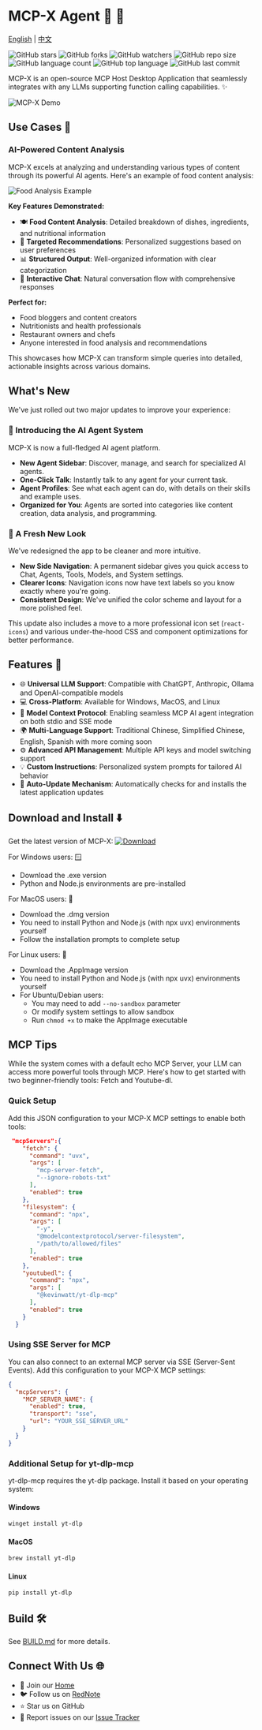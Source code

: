 # MCP-X Agent 🤿 🤖

[English](README.md) | [中文](README_zh.md)

![GitHub stars](https://img.shields.io/github/stars/TimeCyber/MCP-X?style=social)
![GitHub forks](https://img.shields.io/github/forks/TimeCyber/MCP-X?style=social)
![GitHub watchers](https://img.shields.io/github/watchers/TimeCyber/MCP-X?style=social)
![GitHub repo size](https://img.shields.io/github/repo-size/TimeCyber/MCP-X)
![GitHub language count](https://img.shields.io/github/languages/count/TimeCyber/MCP-X)
![GitHub top language](https://img.shields.io/github/languages/top/TimeCyber/MCP-X)
![GitHub last commit](https://img.shields.io/github/last-commit/TimeCyber/MCP-X?color=red)

MCP-X is an open-source MCP Host Desktop Application that seamlessly integrates with any LLMs supporting function calling capabilities. ✨

![MCP-X Demo](./docs/MCP-XAI.gif)

## Use Cases 🎯

### AI-Powered Content Analysis
MCP-X excels at analyzing and understanding various types of content through its powerful AI agents. Here's an example of food content analysis:

![Food Analysis Example](./docs/food-analysis-example.png)

**Key Features Demonstrated:**
- 🍽️ **Food Content Analysis**: Detailed breakdown of dishes, ingredients, and nutritional information
- 🎯 **Targeted Recommendations**: Personalized suggestions based on user preferences
- 📊 **Structured Output**: Well-organized information with clear categorization
- 💬 **Interactive Chat**: Natural conversation flow with comprehensive responses

**Perfect for:**
- Food bloggers and content creators
- Nutritionists and health professionals
- Restaurant owners and chefs
- Anyone interested in food analysis and recommendations

This showcases how MCP-X can transform simple queries into detailed, actionable insights across various domains.

## What's New

We've just rolled out two major updates to improve your experience:

### 🚀 Introducing the AI Agent System
MCP-X is now a full-fledged AI agent platform.
- **New Agent Sidebar**: Discover, manage, and search for specialized AI agents.
- **One-Click Talk**: Instantly talk to any agent for your current task.
- **Agent Profiles**: See what each agent can do, with details on their skills and example uses.
- **Organized for You**: Agents are sorted into categories like content creation, data analysis, and programming.

### 🎨 A Fresh New Look
We've redesigned the app to be cleaner and more intuitive.
- **New Side Navigation**: A permanent sidebar gives you quick access to Chat, Agents, Tools, Models, and System settings.
- **Clearer Icons**: Navigation icons now have text labels so you know exactly where you're going.
- **Consistent Design**: We've unified the color scheme and layout for a more polished feel.

This update also includes a move to a more professional icon set (`react-icons`) and various under-the-hood CSS and component optimizations for better performance.

## Features 🎯

- 🌐 **Universal LLM Support**: Compatible with ChatGPT, Anthropic, Ollama and OpenAI-compatible models
- 💻 **Cross-Platform**: Available for Windows, MacOS, and Linux
- 🔄 **Model Context Protocol**: Enabling seamless MCP AI agent integration on both stdio and SSE mode
- 🌍 **Multi-Language Support**: Traditional Chinese, Simplified Chinese, English, Spanish with more coming soon
- ⚙️ **Advanced API Management**: Multiple API keys and model switching support
- 💡 **Custom Instructions**: Personalized system prompts for tailored AI behavior
- 🔄 **Auto-Update Mechanism**: Automatically checks for and installs the latest application updates

## Download and Install ⬇️

Get the latest version of MCP-X:
[![Download](https://img.shields.io/badge/Download-Latest%20Release-blue.svg)](https://github.com/TimeCyber/MCP-X/releases/latest)

For Windows users: 🪟
- Download the .exe version
- Python and Node.js environments are pre-installed

For MacOS users: 🍎
- Download the .dmg version
- You need to install Python and Node.js (with npx uvx) environments yourself
- Follow the installation prompts to complete setup

For Linux users: 🐧
- Download the .AppImage version
- You need to install Python and Node.js (with npx uvx) environments yourself
- For Ubuntu/Debian users:
  - You may need to add `--no-sandbox` parameter
  - Or modify system settings to allow sandbox
  - Run `chmod +x` to make the AppImage executable

## MCP Tips

While the system comes with a default echo MCP Server, your LLM can access more powerful tools through MCP. Here's how to get started with two beginner-friendly tools: Fetch and Youtube-dl.



### Quick Setup

Add this JSON configuration to your MCP-X MCP settings to enable both tools:

```json
 "mcpServers":{
    "fetch": {
      "command": "uvx",
      "args": [
        "mcp-server-fetch",
        "--ignore-robots-txt"
      ],
      "enabled": true
    },
    "filesystem": {
      "command": "npx",
      "args": [
        "-y",
        "@modelcontextprotocol/server-filesystem",
        "/path/to/allowed/files"
      ],
      "enabled": true
    },
    "youtubedl": {
      "command": "npx",
      "args": [
        "@kevinwatt/yt-dlp-mcp"
      ],
      "enabled": true
    }
  }
```

### Using SSE Server for MCP

You can also connect to an external MCP server via SSE (Server-Sent Events). Add this configuration to your MCP-X MCP settings:

```json
{
  "mcpServers": {
    "MCP_SERVER_NAME": {
      "enabled": true,
      "transport": "sse",
      "url": "YOUR_SSE_SERVER_URL"
    }
  }
}
```

### Additional Setup for yt-dlp-mcp

yt-dlp-mcp requires the yt-dlp package. Install it based on your operating system:

#### Windows
```bash
winget install yt-dlp
```

#### MacOS
```bash
brew install yt-dlp
```

#### Linux
```bash
pip install yt-dlp
```

## Build 🛠️

See [BUILD.md](BUILD.md) for more details.

## Connect With Us 🌐
- 💬 Join our [Home](https://mcp-x.com/)
- 🐦 Follow us on [RedNote](https://www.xiaohongshu.com/user/profile/6833b89f000000000e0137ca)
- ⭐ Star us on GitHub
- 🐛 Report issues on our [Issue Tracker](https://github.com/TimeCyber/MCP-X/issues)


